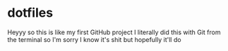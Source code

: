 # dotfiles
Heyyy so this is like my first GitHub project I literally did this with Git from the terminal so I'm sorry I know it's shit but hopefully it'll do
